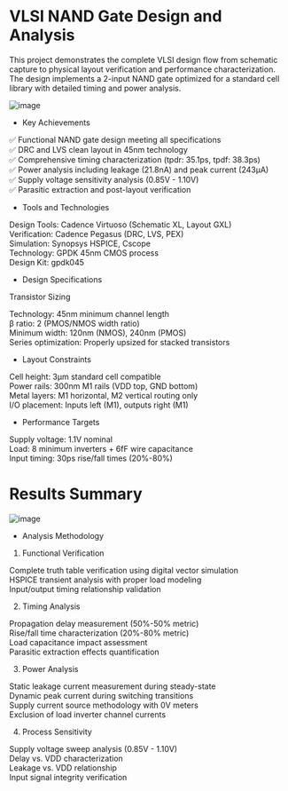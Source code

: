 # VLSI NAND Gate Design and Analysis

This project demonstrates the complete VLSI design flow from schematic capture to physical layout verification and performance characterization. The design implements a 2-input NAND gate optimized for a standard cell library with detailed timing and power analysis.

![image](https://github.com/user-attachments/assets/916280ba-2055-4dd1-b464-c63aa3aeb8f9)  

* Key Achievements
 
✅ Functional NAND gate design meeting all specifications  
✅ DRC and LVS clean layout in 45nm technology  
✅ Comprehensive timing characterization (tpdr: 35.1ps, tpdf: 38.3ps)  
✅ Power analysis including leakage (21.8nA) and peak current (243µA)  
✅ Supply voltage sensitivity analysis (0.85V - 1.10V)  
✅ Parasitic extraction and post-layout verification  

* Tools and Technologies

Design Tools: Cadence Virtuoso (Schematic XL, Layout GXL)  
Verification: Cadence Pegasus (DRC, LVS, PEX)  
Simulation: Synopsys HSPICE, Cscope  
Technology: GPDK 45nm CMOS process  
Design Kit: gpdk045  

* Design Specifications

Transistor Sizing  

Technology: 45nm minimum channel length  
β ratio: 2 (PMOS/NMOS width ratio)  
Minimum width: 120nm (NMOS), 240nm (PMOS)  
Series optimization: Properly upsized for stacked transistors  

* Layout Constraints  

Cell height: 3µm standard cell compatible  
Power rails: 300nm M1 rails (VDD top, GND bottom)  
Metal layers: M1 horizontal, M2 vertical routing only  
I/O placement: Inputs left (M1), outputs right (M1)  

* Performance Targets  

Supply voltage: 1.1V nominal  
Load: 8 minimum inverters + 6fF wire capacitance  
Input timing: 30ps rise/fall times (20%-80%)  

# Results Summary

![image](https://github.com/user-attachments/assets/5c90b593-f0fb-4b74-8b68-4137882cb941)


* Analysis Methodology
  
1. Functional Verification  

Complete truth table verification using digital vector simulation  
HSPICE transient analysis with proper load modeling  
Input/output timing relationship validation  

2. Timing Analysis  

Propagation delay measurement (50%-50% metric)  
Rise/fall time characterization (20%-80% metric)  
Load capacitance impact assessment  
Parasitic extraction effects quantification  

3. Power Analysis  

Static leakage current measurement during steady-state  
Dynamic peak current during switching transitions  
Supply current source methodology with 0V meters  
Exclusion of load inverter channel currents  

4. Process Sensitivity  

Supply voltage sweep analysis (0.85V - 1.10V)  
Delay vs. VDD characterization  
Leakage vs. VDD relationship  
Input signal integrity verification  


